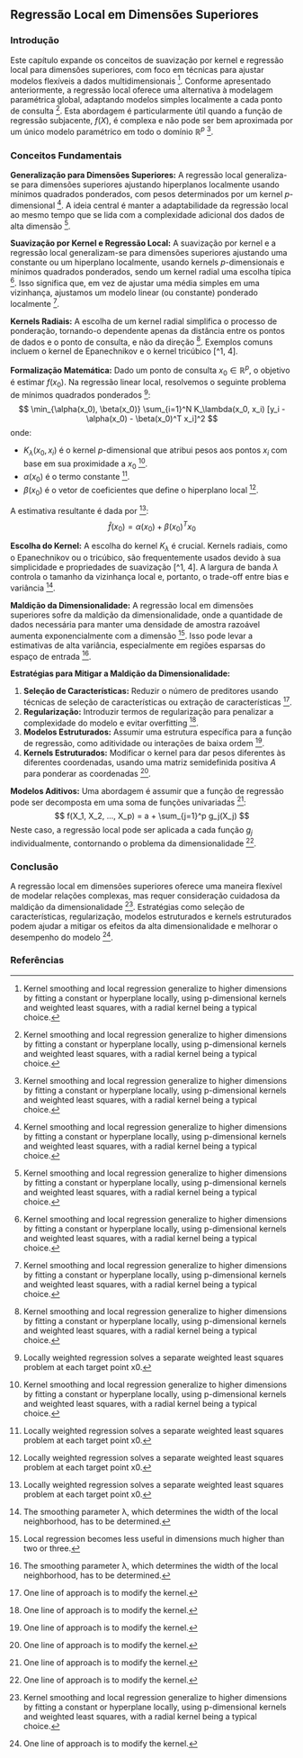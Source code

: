 ## Regressão Local em Dimensões Superiores

### Introdução
Este capítulo expande os conceitos de suavização por kernel e regressão local para dimensões superiores, com foco em técnicas para ajustar modelos flexíveis a dados multidimensionais [^1]. Conforme apresentado anteriormente, a regressão local oferece uma alternativa à modelagem paramétrica global, adaptando modelos simples localmente a cada ponto de consulta [^1]. Esta abordagem é particularmente útil quando a função de regressão subjacente, $f(X)$, é complexa e não pode ser bem aproximada por um único modelo paramétrico em todo o domínio $\mathbb{R}^p$ [^1].

### Conceitos Fundamentais

**Generalização para Dimensões Superiores:**
A regressão local generaliza-se para dimensões superiores ajustando hiperplanos localmente usando mínimos quadrados ponderados, com pesos determinados por um kernel *p*-dimensional [^1]. A ideia central é manter a adaptabilidade da regressão local ao mesmo tempo que se lida com a complexidade adicional dos dados de alta dimensão [^1].

**Suavização por Kernel e Regressão Local:**
A suavização por kernel e a regressão local generalizam-se para dimensões superiores ajustando uma constante ou um hiperplano localmente, usando kernels *p*-dimensionais e mínimos quadrados ponderados, sendo um kernel radial uma escolha típica [^1]. Isso significa que, em vez de ajustar uma média simples em uma vizinhança, ajustamos um modelo linear (ou constante) ponderado localmente [^1].

**Kernels Radiais:**
A escolha de um kernel radial simplifica o processo de ponderação, tornando-o dependente apenas da distância entre os pontos de dados e o ponto de consulta, e não da direção [^1]. Exemplos comuns incluem o kernel de Epanechnikov e o kernel tricúbico [^1, 4].

**Formalização Matemática:**
Dado um ponto de consulta $x_0 \in \mathbb{R}^p$, o objetivo é estimar $f(x_0)$. Na regressão linear local, resolvemos o seguinte problema de mínimos quadrados ponderados [^5]:
$$ \min_{\alpha(x_0), \beta(x_0)} \sum_{i=1}^N K_\lambda(x_0, x_i) [y_i - \alpha(x_0) - \beta(x_0)^T x_i]^2 $$
onde:
- $K_\lambda(x_0, x_i)$ é o kernel *p*-dimensional que atribui pesos aos pontos $x_i$ com base em sua proximidade a $x_0$ [^1].
- $\alpha(x_0)$ é o termo constante [^5].
- $\beta(x_0)$ é o vetor de coeficientes que define o hiperplano local [^5].

A estimativa resultante é dada por [^5]:
$$ \hat{f}(x_0) = \alpha(x_0) + \beta(x_0)^T x_0 $$

**Escolha do Kernel:**
A escolha do kernel $K_\lambda$ é crucial. Kernels radiais, como o Epanechnikov ou o tricúbico, são frequentemente usados devido à sua simplicidade e propriedades de suavização [^1, 4]. A largura de banda $\lambda$ controla o tamanho da vizinhança local e, portanto, o trade-off entre bias e variância [^3].

**Maldição da Dimensionalidade:**
A regressão local em dimensões superiores sofre da maldição da dimensionalidade, onde a quantidade de dados necessária para manter uma densidade de amostra razoável aumenta exponencialmente com a dimensão [^10]. Isso pode levar a estimativas de alta variância, especialmente em regiões esparsas do espaço de entrada [^3].

**Estratégias para Mitigar a Maldição da Dimensionalidade:**
1. **Seleção de Características:** Reduzir o número de preditores usando técnicas de seleção de características ou extração de características [^13].
2. **Regularização:** Introduzir termos de regularização para penalizar a complexidade do modelo e evitar overfitting [^13].
3. **Modelos Estruturados:** Assumir uma estrutura específica para a função de regressão, como aditividade ou interações de baixa ordem [^13].
4. **Kernels Estruturados:** Modificar o kernel para dar pesos diferentes às diferentes coordenadas, usando uma matriz semidefinida positiva $A$ para ponderar as coordenadas [^13].

**Modelos Aditivos:**
Uma abordagem é assumir que a função de regressão pode ser decomposta em uma soma de funções univariadas [^13]:
$$ f(X_1, X_2, ..., X_p) = a + \sum_{j=1}^p g_j(X_j) $$
Neste caso, a regressão local pode ser aplicada a cada função $g_j$ individualmente, contornando o problema da dimensionalidade [^13].

### Conclusão
A regressão local em dimensões superiores oferece uma maneira flexível de modelar relações complexas, mas requer consideração cuidadosa da maldição da dimensionalidade [^1]. Estratégias como seleção de características, regularização, modelos estruturados e kernels estruturados podem ajudar a mitigar os efeitos da alta dimensionalidade e melhorar o desempenho do modelo [^13].

### Referências
[^1]: Kernel smoothing and local regression generalize to higher dimensions by fitting a constant or hyperplane locally, using p-dimensional kernels and weighted least squares, with a radial kernel being a typical choice.
[^3]: The smoothing parameter λ, which determines the width of the local neighborhood, has to be determined.
[^4]: The Epanechnikov kernel has compact support (needed when used with nearest-neighbor window size).
[^5]: Locally weighted regression solves a separate weighted least squares problem at each target point x0.
[^10]: Local regression becomes less useful in dimensions much higher than two or three.
[^13]: One line of approach is to modify the kernel.
<!-- END -->